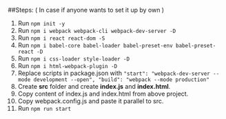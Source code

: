 ##Steps:
( In case if anyone wants to set it up by own )

1. Run `npm init -y`
2. Run `npm i webpack webpack-cli webpack-dev-server -D`
3. Run `npm i react react-dom -S`
4. Run `npm i babel-core babel-loader babel-preset-env babel-preset-react -D`
5. Run `npm i css-loader style-loader -D`
6. Run `npm i html-webpack-plugin -D`
7. Replace scripts in package.json with 
    `
    "start": "webpack-dev-server --mode development --open",
    "build": "webpack --mode production"
    `
8. Create **src** folder and create **index.js** and **index.html**.
9. Copy content of index.js and index.html from above project.
10. Copy webpack.config.js and paste it parallel to src.
11. Run `npm run start`